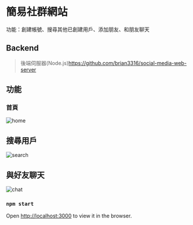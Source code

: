 # 簡易社群網站
功能：創建帳號、搜尋其他已創建用戶、添加朋友、和朋友聊天
## Backend
> 後端伺服器(Node.js)https://github.com/brian3316/social-media-web-server

## 功能
### 首頁
![home](https://user-images.githubusercontent.com/91510662/162492009-e2ef5739-34f8-4cde-ba79-18de5892a9e5.jpg)


## 搜尋用戶
![search](https://user-images.githubusercontent.com/91510662/162492287-b814787f-451b-4359-8f22-7f219a800785.jpg)

## 與好友聊天
![chat](https://user-images.githubusercontent.com/91510662/162492528-4a557716-4442-4e6b-b788-d7fb04e86bd5.jpg)


### `npm start`

Open [http://localhost:3000](http://localhost:3000) to view it in the browser.







